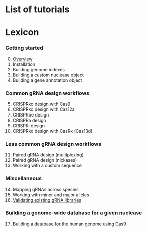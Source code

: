 # List of tutorials


# Lexicon

### Getting started 

0. [Overview]()
1. Installation
2. Building genome indexes 
3. Building a custom nuclease object
4. Building a gene annotation object

### Common gRNA design workflows

5. CRISPRko design with Cas9
6. CRISPRko design with Cas12a
7. CRISPRbe design 
8. CRISPRa design
9. CRISPRi design
10. CRISPRko design with CasRx (Cas13d)

### Less common gRNA design workflows

11. Paired gRNA design (multiplexing)
12. Paired gRNA design (nickases)
13. Working with a custom sequence

### Miscellaneous

14. Mapping gRNAs across species
15. Working with minor and major alleles
16. [Validating existing gRNA libraries](https://github.com/crisprVerse/Tutorials/tree/master/Validating_Existing_gRNA_Libraries)

### Building a genome-wide database for a given nuclease

17. [Building a database for the human genome using Cas9](https://github.com/crisprVerse/Tutorials/tree/master/Building_Database_Human_Cas9)

